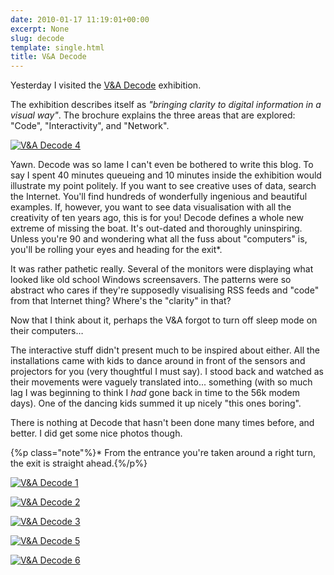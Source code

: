 ```yaml
---
date: 2010-01-17 11:19:01+00:00
excerpt: None
slug: decode
template: single.html
title: V&A Decode
---
```


Yesterday I visited the [V&A Decode](http://www.vam.ac.uk/microsites/decode/) exhibition.

The exhibition describes itself as _"bringing clarity to digital information in a visual way"_. The brochure explains the three areas that are explored: "Code", "Interactivity", and "Network".

[![V&A Decode 4](http://farm5.static.flickr.com/4048/4278798469_74b4a34d33.jpg)](http://www.flickr.com/photos/dbushell/4278798469/)

Yawn. Decode was so lame I can't even be bothered to write this blog. To say I spent 40 minutes queueing and 10 minutes inside the exhibition would illustrate my point politely. If you want to see creative uses of data, search the Internet. You'll find hundreds of wonderfully ingenious and beautiful examples. If, however, you want to see data visualisation with all the creativity of ten years ago, this is for you! Decode defines a whole new extreme of missing the boat. It's out-dated and thoroughly uninspiring. Unless you're 90 and wondering what all the fuss about "computers" is, you'll be rolling your eyes and heading for the exit*.

It was rather pathetic really. Several of the monitors were displaying what looked like old school Windows screensavers. The patterns were so abstract who cares if they're supposedly visualising RSS feeds and "code" from that Internet thing? Where's the "clarity" in that?

Now that I think about it, perhaps the V&A forgot to turn off sleep mode on their computers…

The interactive stuff didn't present much to be inspired about either. All the installations came with kids to dance around in front of the sensors and projectors for you (very thoughtful I must say). I stood back and watched as their movements were vaguely translated into... something (with so much lag I was beginning to think I _had_ gone back in time to the 56k modem days). One of the dancing kids summed it up nicely "this ones boring".

There is nothing at Decode that hasn't been done many times before, and better. I did get some nice photos though.


{%p class="note"%}* From the entrance you're taken around a right turn, the exit is straight ahead.{%/p%}


  


[![V&A Decode 1](http://farm5.static.flickr.com/4004/4278799583_dd3c581f1d.jpg)](http://www.flickr.com/photos/dbushell/4278799583/)

[![V&A Decode 2](http://farm5.static.flickr.com/4044/4278798081_7fdf2a00c2.jpg)](http://www.flickr.com/photos/dbushell/4278798081/)

[![V&A Decode 3](http://farm3.static.flickr.com/2684/4278798229_c222e5f8b6.jpg)](http://www.flickr.com/photos/dbushell/4278798229/)

[![V&A Decode 5](http://farm3.static.flickr.com/2742/4279543720_a71c2b86d4.jpg)](http://www.flickr.com/photos/dbushell/4279543720/)

[![V&A Decode 6](http://farm5.static.flickr.com/4020/4278799271_360c0c9c5d.jpg)](http://www.flickr.com/photos/dbushell/4278799271/)

